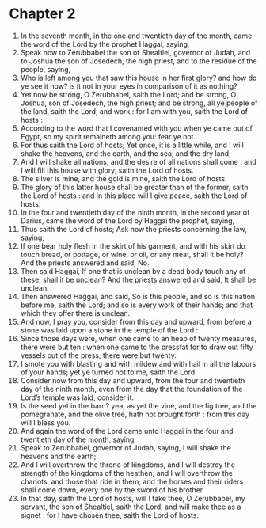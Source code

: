 # Chapter 2

1. In the seventh month, in the one and twentieth day of the month, came the word of the Lord by the prophet Haggai, saying,
2. Speak now to Zerubbabel the son of Shealtiel, governor of Judah, and to Joshua the son of Josedech, the high priest, and to the residue of the people, saying,
3. Who is left among you that saw this house in her first glory? and how do ye see it now? is it not in your eyes in comparison of it as nothing?
4. Yet now be strong, O Zerubbabel, saith the Lord; and be strong, O Joshua, son of Josedech, the high priest; and be strong, all ye people of the land, saith the Lord, and work : for I am with you, saith the Lord of hosts :
5. According to the word that I covenanted with you when ye came out of Egypt, so my spirit remaineth among you: fear ye not.
6. For thus saith the Lord of hosts; Yet once, it is a little while, and I will shake the heavens, and the earth, and the sea, and the dry land;
7. And I will shake all nations, and the desire of all nations shall come : and I will fill this house with glory, saith the Lord of hosts.
8. The silver is mine, and the gold is mine, saith the Lord of hosts.
9. The glory of this latter house shall be greater than of the former, saith the Lord of hosts : and in this place will I give peace, saith the Lord of hosts.
10. In the four and twentieth day of the ninth month, in the second year of Darius, came the word of the Lord by Haggai the prophet, saying,
11. Thus saith the Lord of hosts; Ask now the priests concerning the law, saying,
12. If one bear holy flesh in the skirt of his garment, and with his skirt do touch bread, or pottage, or wine, or oil, or any meat, shall it be holy? And the priests answered and said, No.
13. Then said Haggai, If one that is unclean by a dead body touch any of these, shall it be unclean? And the priests answered and said, It shall be unclean.
14. Then answered Haggai, and said, So is this people, and so is this nation before me, saith the Lord; and so is every work of their hands; and that which they offer there is unclean.
15. And now, I pray you, consider from this day and upward, from before a stone was laid upon a stone in the temple of the Lord :
16. Since those days were, when one came to an heap of twenty measures, there were but ten : when one came to the pressfat for to draw out fifty vessels out of the press, there were but twenty.
17. I smote you with blasting and with mildew and with hail in all the labours of your hands; yet ye turned not to me, saith the Lord.
18. Consider now from this day and upward, from the four and twentieth day of the ninth month, even from the day that the foundation of the Lord’s temple was laid, consider it.
19. Is the seed yet in the barn? yea, as yet the vine, and the fig tree, and the pomegranate, and the olive tree, hath not brought forth : from this day will I bless you.
20. And again the word of the Lord came unto Haggai in the four and twentieth day of the month, saying,
21. Speak to Zerubbabel, governor of Judah, saying, I will shake the heavens and the earth;
22. And I will overthrow the throne of kingdoms, and I will destroy the strength of the kingdoms of the heathen; and I will overthrow the chariots, and those that ride in them; and the horses and their riders shall come down, every one by the sword of his brother.
23. In that day, saith the Lord of hosts, will I take thee, O Zerubbabel, my servant, the son of Shealtiel, saith the Lord, and will make thee as a signet : for I have chosen thee, saith the Lord of hosts.

